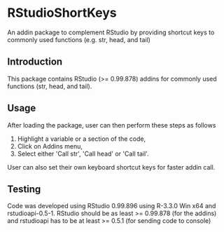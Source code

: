 # RStudioShortKeys
An addin package to complement RStudio by providing shortcut keys to commonly used functions (e.g. str, head, and tail) 

## Introduction
This package contains RStudio (>= 0.99.878) addins for commonly used functions (str, head, and tail). 

## Usage
After loading the package, user can then perform these steps as follows 
1. Highlight a variable or a section of the code, 
2. Click on Addins menu, 
3. Select either 'Call str', 'Call head' or 'Call tail'. 

User can also set their own keyboard shortcut keys for faster addin call.

## Testing
Code was developed using RStudio 0.99.896 using R-3.3.0 Win x64 and rstudioapi-0.5-1. 
RStudio should be as least >= 0.99.878 (for the addins) and rstudioapi has to be at least >= 0.5.1 (for sending code to console)
